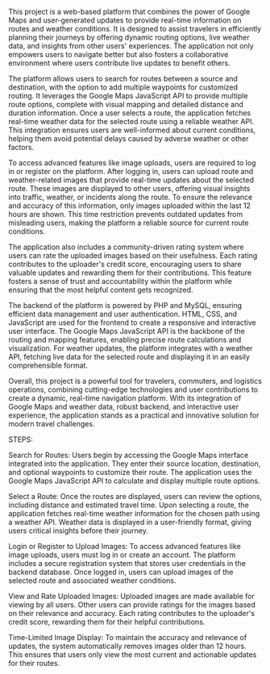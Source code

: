 
This project is a web-based platform that combines the power of Google Maps and user-generated updates to provide real-time information on routes and weather conditions. It is designed to assist travelers in efficiently planning their journeys by offering dynamic routing options, live weather data, and insights from other users' experiences. The application not only empowers users to navigate better but also fosters a collaborative environment where users contribute live updates to benefit others.

The platform allows users to search for routes between a source and destination, with the option to add multiple waypoints for customized routing. It leverages the Google Maps JavaScript API to provide multiple route options, complete with visual mapping and detailed distance and duration information. Once a user selects a route, the application fetches real-time weather data for the selected route using a reliable weather API. This integration ensures users are well-informed about current conditions, helping them avoid potential delays caused by adverse weather or other factors.

To access advanced features like image uploads, users are required to log in or register on the platform. After logging in, users can upload route and weather-related images that provide real-time updates about the selected route. These images are displayed to other users, offering visual insights into traffic, weather, or incidents along the route. To ensure the relevance and accuracy of this information, only images uploaded within the last 12 hours are shown. This time restriction prevents outdated updates from misleading users, making the platform a reliable source for current route conditions.

The application also includes a community-driven rating system where users can rate the uploaded images based on their usefulness. Each rating contributes to the uploader's credit score, encouraging users to share valuable updates and rewarding them for their contributions. This feature fosters a sense of trust and accountability within the platform while ensuring that the most helpful content gets recognized.

The backend of the platform is powered by PHP and MySQL, ensuring efficient data management and user authentication. HTML, CSS, and JavaScript are used for the frontend to create a responsive and interactive user interface. The Google Maps JavaScript API is the backbone of the routing and mapping features, enabling precise route calculations and visualization. For weather updates, the platform integrates with a weather API, fetching live data for the selected route and displaying it in an easily comprehensible format.

Overall, this project is a powerful tool for travelers, commuters, and logistics operations, combining cutting-edge technologies and user contributions to create a dynamic, real-time navigation platform. With its integration of Google Maps and weather data, robust backend, and interactive user experience, the application stands as a practical and innovative solution for modern travel challenges.


STEPS:


Search for Routes:
Users begin by accessing the Google Maps interface integrated into the application.
They enter their source location, destination, and optional waypoints to customize their route.
The application uses the Google Maps JavaScript API to calculate and display multiple route options.


Select a Route:
Once the routes are displayed, users can review the options, including distance and estimated travel time.
Upon selecting a route, the application fetches real-time weather information for the chosen path using a weather API.
Weather data is displayed in a user-friendly format, giving users critical insights before their journey.


Login or Register to Upload Images:
To access advanced features like image uploads, users must log in or create an account.
The platform includes a secure registration system that stores user credentials in the backend database.
Once logged in, users can upload images of the selected route and associated weather conditions.


View and Rate Uploaded Images:
Uploaded images are made available for viewing by all users.
Other users can provide ratings for the images based on their relevance and accuracy.
Each rating contributes to the uploader's credit score, rewarding them for their helpful contributions.


Time-Limited Image Display:
To maintain the accuracy and relevance of updates, the system automatically removes images older than 12 hours.
This ensures that users only view the most current and actionable updates for their routes.
